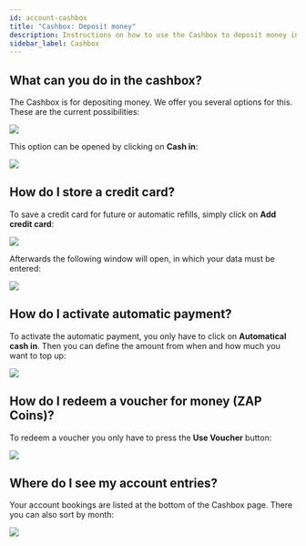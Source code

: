 ```yaml
---
id: account-cashbox
title: "Cashbox: Deposit money"
description: Instructions on how to use the Cashbox to deposit money into your ZAP-Hosting account - ZAP-Hosting.com documentation
sidebar_label: Cashbox
---
```


## What can you do in the cashbox?

The Cashbox is for depositing money. We offer you several options for this. These are the current possibilities:

![](https://screensaver01.zap-hosting.com/index.php/s/tEYsKsmkJj4Pw39/preview)

This option can be opened by clicking on **Cash in**: 

![](https://screensaver01.zap-hosting.com/index.php/s/D2WZgLy2M5LeMaB/preview)


## How do I store a credit card?

To save a credit card for future or automatic refills, simply click on **Add credit card**: 

![](https://screensaver01.zap-hosting.com/index.php/s/TH6CBPZJWM3atyY/preview)

Afterwards the following window will open, in which your data must be entered: 

![](https://screensaver01.zap-hosting.com/index.php/s/mLQGYd69pKaS63y/preview)


## How do I activate automatic payment?

To activate the automatic payment, you only have to click on **Automatical cash in**. Then you can define the amount from when and how much you want to top up:

![](https://screensaver01.zap-hosting.com/index.php/s/qFRi5rJypmdMM58/preview)


## How do I redeem a voucher for money (ZAP Coins)?

To redeem a voucher you only have to press the **Use Voucher** button: 

![](https://screensaver01.zap-hosting.com/index.php/s/emB22L3PzxXwZwN/preview)


## Where do I see my account entries?

Your account bookings are listed at the bottom of the Cashbox page. There you can also sort by month:

![](https://screensaver01.zap-hosting.com/index.php/s/eQQp8ie3K3SAWkf/preview)

